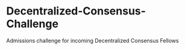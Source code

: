 # Decentralized-Consensus-Challenge
Admissions challenge for incoming Decentralized Consensus Fellows 
